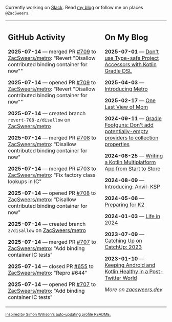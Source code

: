 Currently working on [Slack](https://slack.com/). Read [my blog](https://zacsweers.dev/) or follow me on places `@ZacSweers`.

<table><tr><td valign="top" width="60%">

## GitHub Activity
<!-- githubActivity starts -->
**2025-07-14** — merged PR [#709](https://github.com/ZacSweers/metro/pull/709) to [ZacSweers/metro](https://github.com/ZacSweers/metro): "Revert "Disallow contributed binding container for now""

**2025-07-14** — opened PR [#709](https://github.com/ZacSweers/metro/pull/709) to [ZacSweers/metro](https://github.com/ZacSweers/metro): "Revert "Disallow contributed binding container for now""

**2025-07-14** — created branch `revert-708-z/disallow` on [ZacSweers/metro](https://github.com/ZacSweers/metro)

**2025-07-14** — merged PR [#708](https://github.com/ZacSweers/metro/pull/708) to [ZacSweers/metro](https://github.com/ZacSweers/metro): "Disallow contributed binding container for now"

**2025-07-14** — merged PR [#703](https://github.com/ZacSweers/metro/pull/703) to [ZacSweers/metro](https://github.com/ZacSweers/metro): "Fix factory class lookups in IC"

**2025-07-14** — opened PR [#708](https://github.com/ZacSweers/metro/pull/708) to [ZacSweers/metro](https://github.com/ZacSweers/metro): "Disallow contributed binding container for now"

**2025-07-14** — created branch `z/disallow` on [ZacSweers/metro](https://github.com/ZacSweers/metro)

**2025-07-14** — merged PR [#707](https://github.com/ZacSweers/metro/pull/707) to [ZacSweers/metro](https://github.com/ZacSweers/metro): "Add binding container IC tests"

**2025-07-14** — closed PR [#655](https://github.com/ZacSweers/metro/pull/655) to [ZacSweers/metro](https://github.com/ZacSweers/metro): "Repro #644"

**2025-07-14** — opened PR [#707](https://github.com/ZacSweers/metro/pull/707) to [ZacSweers/metro](https://github.com/ZacSweers/metro): "Add binding container IC tests"
<!-- githubActivity ends -->
</td><td valign="top" width="40%">

## On My Blog
<!-- blog starts -->
**2025-07-01** — [Don't use Type-safe Project Accessors with Kotlin Gradle DSL](https://www.zacsweers.dev/dont-use-type-safe-project-accessors-with-kotlin-gradle-dsl/)

**2025-04-03** — [Introducing Metro](https://www.zacsweers.dev/introducing-metro/)

**2025-02-17** — [One Last View of Mom](https://www.zacsweers.dev/one-last-view-of-mom/)

**2024-09-11** — [Gradle Footguns: Don't add potentially-empty providers to collection properties](https://www.zacsweers.dev/gradle-footgun-adding-empty-providers-to-collection-properties/)

**2024-08-25** — [Writing a Kotlin Multiplatform App from Start to Store](https://www.zacsweers.dev/writing-a-kotlin-multiplatform-app-from-start-to-store/)

**2024-08-09** — [Introducing: Anvil-KSP](https://www.zacsweers.dev/introducing-anvil-ksp/)

**2024-05-06** — [Preparing for K2](https://www.zacsweers.dev/preparing-for-k2/)

**2024-01-03** — [Life in 2024](https://www.zacsweers.dev/life-in-2024/)

**2023-07-09** — [Catching Up on CatchUp: 2023](https://www.zacsweers.dev/catching-up-on-catchup-2023/)

**2023-01-10** — [Keeping Android and Kotlin Healthy in a Post-Twitter World](https://www.zacsweers.dev/keeping-android-healthy/)
<!-- blog ends -->
_More on [zacsweers.dev](https://zacsweers.dev/)_
</td></tr></table>

<sub><a href="https://simonwillison.net/2020/Jul/10/self-updating-profile-readme/">Inspired by Simon Willison's auto-updating profile README.</a></sub>